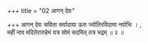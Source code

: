 +++
title = "02 आगन् देवः"

+++
आगन् देवः सविता सर्वादाया ऊरु ज्योतिरविदामा नवोभिः । ,  
महीं नाव मदितेरारुहेमं यत्र सोमं सदमित् तत्र भद्रम् ॥ २ ॥